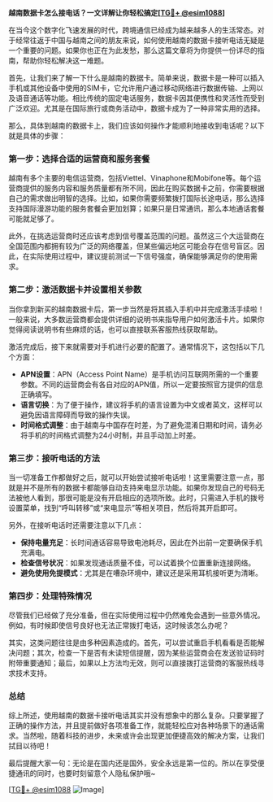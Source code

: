 **越南数据卡怎么接电话？一文详解让你轻松搞定[[TG💪+ @esim1088](https://t.me/s/esim1088)]**

在当今这个数字化飞速发展的时代，跨境通信已经成为越来越多人的生活常态。对于经常往返于中国与越南之间的朋友来说，如何使用越南的数据卡接听电话无疑是一个重要的问题。如果你也正在为此发愁，那么这篇文章将为你提供一份详尽的指南，帮助你轻松解决这一难题。

首先，让我们来了解一下什么是越南的数据卡。简单来说，数据卡是一种可以插入手机或其他设备中使用的SIM卡，它允许用户通过移动网络进行数据传输、上网以及语音通话等功能。相比传统的固定电话服务，数据卡因其便携性和灵活性而受到广泛欢迎。尤其是在国际旅行或商务活动中，数据卡成为了一种非常实用的选择。

那么，具体到越南的数据卡上，我们应该如何操作才能顺利地接收到电话呢？以下就是具体的步骤：

### 第一步：选择合适的运营商和服务套餐

越南有多个主要的电信运营商，包括Viettel、Vinaphone和Mobifone等。每个运营商提供的服务内容和服务质量都有所不同，因此在购买数据卡之前，你需要根据自己的需求做出明智的选择。比如，如果你需要频繁拨打国际长途电话，那么选择支持国际漫游功能的服务套餐会更加划算；如果只是日常通讯，那么本地通话套餐可能就足够了。

此外，在挑选运营商时还应该考虑到信号覆盖范围的问题。虽然这三个大运营商在全国范围内都拥有较为广泛的网络覆盖，但某些偏远地区可能会存在信号盲区。因此，在实际使用过程中，建议提前测试一下信号强度，确保能够满足你的使用需求。

### 第二步：激活数据卡并设置相关参数

当你拿到新买的越南数据卡后，第一步当然是将其插入手机中并完成激活手续啦！一般来说，大多数运营商都会提供详细的说明书来指导用户如何激活卡片。如果你觉得阅读说明书有些麻烦的话，也可以直接联系客服热线获取帮助。

激活完成后，接下来就需要对手机进行必要的配置了。通常情况下，这包括以下几个方面：
- **APN设置**：APN（Access Point Name）是手机访问互联网所需的一个重要参数。不同的运营商会有各自对应的APN值，所以一定要按照官方提供的信息正确填写。
- **语言切换**：为了便于操作，建议将手机的语言设置为中文或者英文，这样可以避免因语言障碍而导致的操作失误。
- **时间格式调整**：由于越南与中国存在时差，为了避免混淆日期和时间，请务必将手机的时间格式调整为24小时制，并且手动加上时差。

### 第三步：接听电话的方法

当一切准备工作都做好之后，就可以开始尝试接听电话啦！这里需要注意一点，那就是并不是所有的数据卡都能够自动支持来电显示功能。如果你发现自己的号码无法被他人看到，那很可能是没有开启相应的选项所致。此时，只需进入手机的拨号设置菜单，找到“呼叫转移”或“来电显示”等相关项目，然后将其开启即可。

另外，在接听电话时还需要注意以下几点：
- **保持电量充足**：长时间通话容易导致电池耗尽，因此在外出前一定要确保手机充满电。
- **检查信号状况**：如果发现通话质量不佳，可以试着换个位置重新连接网络。
- **避免使用免提模式**：尤其是在嘈杂环境中，建议还是采用耳机接听更为清晰。

### 第四步：处理特殊情况

尽管我们已经做了充分准备，但在实际使用过程中仍然难免会遇到一些意外情况。例如，有时候即使信号良好也无法正常拨打电话，这时候该怎么办呢？

其实，这类问题往往是由多种因素造成的。首先，可以尝试重启手机看看是否能解决问题；其次，检查一下是否有未读短信提醒，因为某些运营商会在发送验证码时附带重要通知；最后，如果以上方法均无效，则可以直接拨打运营商的客服热线寻求技术支持。

### 总结

综上所述，使用越南的数据卡接听电话其实并没有想象中的那么复杂。只要掌握了正确的操作方法，并且提前做好各项准备工作，就能轻松应对各种场景下的通话需求。当然啦，随着科技的进步，未来或许会出现更加便捷高效的解决方案，让我们拭目以待吧！

最后提醒大家一句：无论是在国内还是国外，安全永远是第一位的。所以在享受便捷通讯的同时，也要时刻留意个人隐私保护哦~

[[TG💪+ @esim1088](https://t.me/s/esim1088) ![Image](https://i.postimg.cc/4NQfJmqS/Snipaste-2025-05-13-00-14-12.png)]